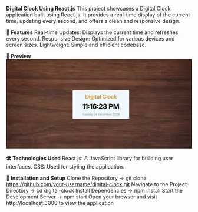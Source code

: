 **Digital Clock Using React.js**
This project showcases a Digital Clock application built using React.js. It provides a real-time display of the current time,
updating every second, and offers a clean and responsive design.

**🌟 Features**
Real-time Updates: Displays the current time and refreshes every second.
Responsive Design: Optimized for various devices and screen sizes.
Lightweight: Simple and efficient codebase.

**📸 Preview**
![image alt](https://github.com/Karthigaravinr/Digital-Clock/blob/4a857b5d7ba8dc99787411bf78bd8def341b85c8/digital.png)

**🛠️ Technologies Used**
React.js: A JavaScript library for building user interfaces.
CSS: Used for styling the application.

**📝 Installation and Setup**
Clone the Repository
 -> git clone https://github.com/your-username/digital-clock.git
Navigate to the Project Directory
 -> cd digital-clock
Install Dependencies
 -> npm install
Start the Development Server
-> npm start
Open your browser and visit http://localhost:3000 to view the application
